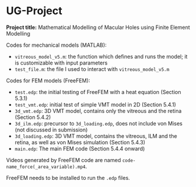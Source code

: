 # UG-Project

**Project title:** Mathematical Modelling of Macular Holes using Finite Element Modelling

Codes for mechanical models (MATLAB):
* ```vitreous_model_v5.m```: the function which defines and runs the model; it is customizable with input parameters
* ```test_file.m```: the file I used to interact with  ```vitreous_model_v5.m```

Codes for FEM models (FreeFEM):
* ```test.edp```: the initial testing of FreeFEM with a heat equation (Section 5.3.1)
* ```test_vmt.edp```: initial test of simple VMT model in 2D (Section 5.4.1)
* ```3d_vmt.edp```: 3D VMT model, contains only the vitreous and the retina (Section 5.4.2)
* ```3d_ilm.edp```: precursor to ```3d_loading.edp```, does not include von Mises (not discussed in submission)
* ```3d_loading.edp```: 3D VMT model, contains the vitreous, ILM and the retina, as well as von Mises simulation (Section 5.4.3)
* ```main.edp```: The main FEM code (Section 5.4.4 onward)

Videos generated by FreeFEM code are named ```code-name_force(_area_variable).mp4```.

FreeFEM needs to be installed to run the ```.edp``` files.
